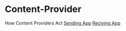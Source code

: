 # Content-Provider
How Content Providers Act
<a href="https://github.com/ChanakaWeerasinghe/SendingApp">Sending App</a>
<a href="https://github.com/ChanakaWeerasinghe/Resiving">Reciving App</a>
